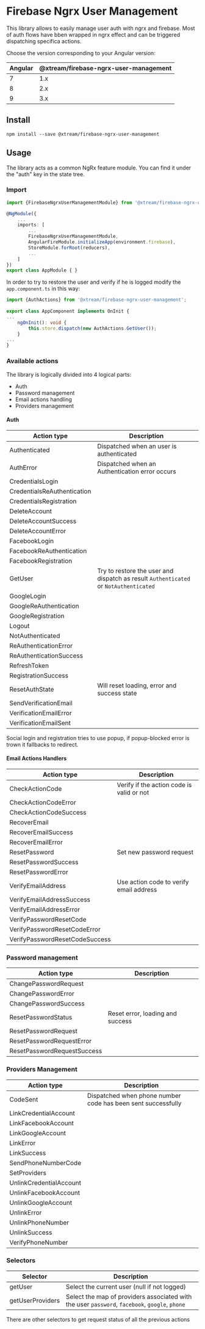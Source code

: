 # Firebase Ngrx User Management

This library allows to easily manage user auth with ngrx and firebase.
Most of auth flows have bben wrapped in ngrx effect and can be triggered dispatching specifica actions.

Choose the version corresponding to your Angular version:

| Angular |	@xtream/firebase-ngrx-user-management |
| ------------- | ------------- |
| 7 |	1.x |
| 8 |	2.x |
| 9 |	3.x |

## Install

`npm install --save @xtream/firebase-ngrx-user-management`
## Usage
The library acts as a common NgRx feature module. You can find it under the "auth" key in the state tree.

### Import

```ts
import {FirebaseNgrxUserManagementModule} from '@xtream/firebase-ngrx-user-management';

@NgModule({
    ...
    imports: [
        ...
        FirebaseNgrxUserManagementModule,
        AngularFireModule.initializeApp(environment.firebase),
        StoreModule.forRoot(reducers),
        ...
    ]
})
export class AppModule { }
```

In order to try to restore the user and verify if he is logged modify the `app.component.ts` in this way:

```ts
import {AuthActions} from '@xtream/firebase-ngrx-user-management';
 
export class AppComponent implements OnInit {
...
    ngOnInit(): void {
        this.store.dispatch(new AuthActions.GetUser());
    }
...
}
```

### Available actions

The library is logically divided into 4 logical parts:

* Auth
* Password management
* Email actions handling
* Providers management

#### Auth
| Action type | Description |
| ------ | ------ |
|Authenticated|Dispatched when an user is authenticated|
|AuthError|Dispatched when an Authentication error occurs|
|CredentialsLogin||
|CredentialsReAuthentication||
|CredentialsRegistration||
|DeleteAccount||
|DeleteAccountSuccess||
|DeleteAccountError||
|FacebookLogin||
|FacebookReAuthentication||
|FacebookRegistration||
|GetUser|Try to restore the user and dispatch as result `Authenticated` or `NotAuthenticated`|
|GoogleLogin||
|GoogleReAuthentication||
|GoogleRegistration||
|Logout||
|NotAuthenticated||
|ReAuthenticationError||
|ReAuthenticationSuccess||
|RefreshToken||
|RegistrationSuccess||
|ResetAuthState|Will reset loading, error and success state|
|SendVerificationEmail||
|VerificationEmailError||
|VerificationEmailSent||

Social login and registration tries to use popup, if popup-blocked error is trown it fallbacks to redirect.

#### Email Actions Handlers

| Action type | Description |
| ------ | ------ |
|CheckActionCode|Verify if the action code is valid or not|
|CheckActionCodeError||
|CheckActionCodeSuccess||
|RecoverEmail||
|RecoverEmailSuccess||
|RecoverEmailError||
|ResetPassword|Set new password request|
|ResetPasswordSuccess||
|ResetPasswordError||
|VerifyEmailAddress|Use action code to verify email address|
|VerifyEmailAddressSuccess||
|VerifyEmailAddressError||
|VerifyPasswordResetCode||
|VerifyPasswordResetCodeError||
|VerifyPasswordResetCodeSuccess||


### Password management
| Action type | Description |
| ------ | ------ |
|ChangePasswordRequest||
|ChangePasswordError||
|ChangePasswordSuccess||
|ResetPasswordStatus|Reset error, loading and success|
|ResetPasswordRequest||
|ResetPasswordRequestError||
|ResetPasswordRequestSuccess||

### Providers Management
| Action type | Description |
| ------ | ------ |
|CodeSent|Dispatched when phone number code has been sent successfully|
|LinkCredentialAccount||
|LinkFacebookAccount||
|LinkGoogleAccount||
|LinkError||
|LinkSuccess||
|SendPhoneNumberCode||
|SetProviders||
|UnlinkCredentialAccount||
|UnlinkFacebookAccount||
|UnlinkGoogleAccount||
|UnlinkError||
|UnlinkPhoneNumber||
|UnlinkSuccess||
|VerifyPhoneNumber||

### Selectors

|Selector| Description |
| ------ | ------ |
|getUser|Select the current user (null if not logged)|
|getUserProviders|Select the map of providers associated with the user `password`, `facebook`, `google`, `phone`|

There are other selectors to get request status of all the previous actions
